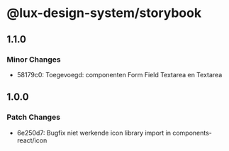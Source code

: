 # @lux-design-system/storybook

## 1.1.0

### Minor Changes

- 58179c0: Toegevoegd: componenten Form Field Textarea en Textarea

## 1.0.0

### Patch Changes

- 6e250d7: Bugfix niet werkende icon library import in components-react/icon
